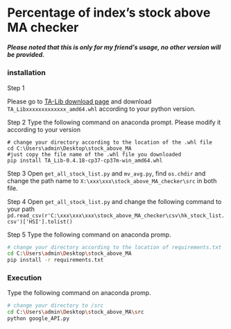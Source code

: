 # Percentage of index’s stock above MA checker

##### Please noted that this is only for my friend's usage, no other version will be provided.

### installation
Step 1

Please go to [TA-Lib download page](https://www.lfd.uci.edu/~gohlke/pythonlibs/#ta-lib) and download `TA_Libxxxxxxxxxxxxx_amd64.whl` according to your python version.

Step 2
Type the following command on anaconda prompt. Please modify it according to your version
```{sh}
# change your directory according to the location of the .whl file
cd C:\Users\admin\Desktop\stock_above_MA
#just copy the file name of the .whl file you downloaded
pip install TA_Lib-0.4.18-cp37-cp37m-win_amd64.whl
```

Step 3
Open `get_all_stock_list.py` and `mv_avg.py`, find `os.chdir` and change the path name to `X:\xxx\xxx\stock_above_MA_checker\src` in both file.

Step 4
Open `get_all_stock_list.py` and change the following command to your path `pd.read_csv(r'C:\xxx\xxx\xxx\stock_above_MA_checker\csv\hk_stock_list.csv')['HSI'].tolist()`

Step 5
Type the following command on anaconda promp.
```sh
# change your directory according to the location of requirements.txt
cd C:\Users\admin\Desktop\stock_above_MA
pip install -r requirements.txt 
```
### Execution
Type the following command on anaconda promp.
```sh
# change your directory to /src
cd C:\Users\admin\Desktop\stock_above_MA\src
python google_API.py
```


